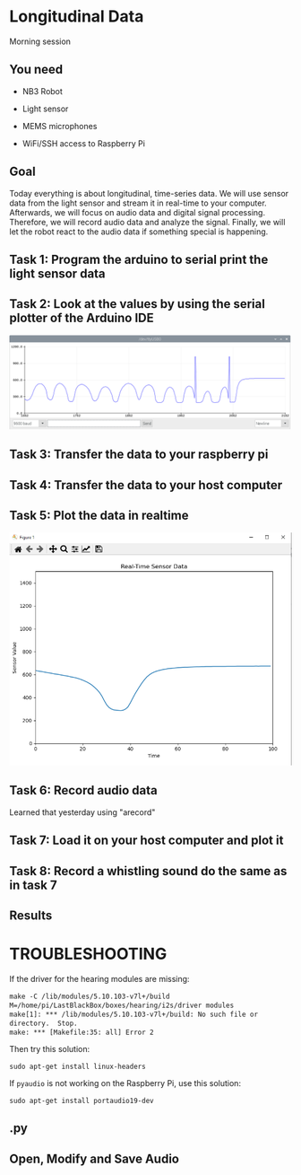 Longitudinal Data
==============

Morning session

You need
--------

- NB3 Robot

- Light sensor

- MEMS microphones

- WiFi/SSH access to Raspberry Pi


Goal
----
Today everything is about longitudinal, time-series data. We will use sensor data from the light sensor and stream it 
in real-time to your computer. Afterwards, we will focus on audio data and digital signal processing. Therefore, we will
record audio data and analyze the signal. Finally, we will let the robot react to the audio data if something special is
happening.


Task 1: Program the arduino to serial print the light sensor data
---------------------------



Task 2: Look at the values by using the serial plotter of the Arduino IDE
------------------------------------

![Serial Plotter](./media/sensor_data_serial_plotter.png)


Task 3: Transfer the data to your raspberry pi
--------------------------------------



Task 4: Transfer the data to your host computer
-----------------------------------


Task 5: Plot the data in realtime
---------------------------------

![Realtime Plot](./media/sensor_data_real_time.png)

Task 6: Record audio data
---------------------------------
Learned that yesterday using "arecord"


Task 7: Load it on your host computer and plot it
---------------------------------



Task 8: Record a whistling sound do the same as in task 7
---------------------------------



Results
-------




TROUBLESHOOTING
===============


If the driver for the hearing modules are missing:

    make -C /lib/modules/5.10.103-v7l+/build M=/home/pi/LastBlackBox/boxes/hearing/i2s/driver modules
    make[1]: *** /lib/modules/5.10.103-v7l+/build: No such file or directory.  Stop.
    make: *** [Makefile:35: all] Error 2

Then try this solution:

    sudo apt-get install linux-headers

If `pyaudio` is not working on the Raspberry Pi, use this solution:

    sudo apt-get install portaudio19-dev

.py
---------------



Open, Modify and Save Audio
----------------------------



